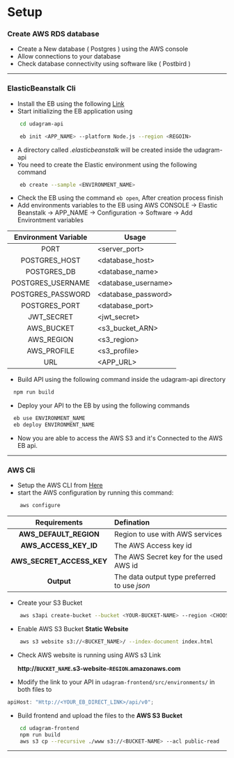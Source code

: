 # Setup

### **Create AWS RDS database**

- Create a New database ( Postgres ) using the AWS console
- Allow connections to your database
- Check database connectivity using software like ( Postbird )

---

### **ElasticBeanstalk Cli**

- Install the EB using the following [Link](https://github.com/aws/aws-elastic-beanstalk-cli-setup)
- Start initializing the EB application using

```sh
    cd udagram-api
```

```sh
    eb init <APP_NAME> --platform Node.js --region <REGOIN>
```

- A directory called _.elasticbeanstalk_ will be created inside the udagram-api
- You need to create the Elastic environment using the following command

```sh
    eb create --sample <ENVIRONMENT_NAME>
```

- Check the EB using the command `eb open`, After creation process finish
- Add environments variables to the EB using
  AWS CONSOLE -> Elastic Beanstalk -> APP_NAME -> Configuration -> Software -> Add Environtment variables

| Environment Variable | Usage               |
| :------------------: | ------------------- |
|         PORT         | <server_port>       |
|    POSTGRES_HOST     | <database_host>     |
|     POSTGRES_DB      | <database_name>     |
|  POSTGRES_USERNAME   | <database_username> |
|  POSTGRES_PASSWORD   | <database_password> |
|    POSTGRES_PORT     | <database_port>     |
|      JWT_SECRET      | <jwt_secret>        |
|      AWS_BUCKET      | <s3_bucket_ARN>     |
|      AWS_REGION      | <s3_region>         |
|     AWS_PROFILE      | <s3_profile>        |
|         URL          | <APP_URL>           |

- Build API using the following command inside the udagram-api directory

```sh
  npm run build
```

- Deploy your API to the EB by using the following commands

```sh
  eb use ENVIRONMENT_NAME
  eb deploy ENVIRONMENT_NAME
```

- Now you are able to access the AWS S3 and it's Connected to the AWS EB api.

---

### **AWS Cli**

- Setup the AWS CLI from [Here](https://awscli.amazonaws.com/AWSCLIV2.msi)
- start the AWS configuration by running this command:

```sh
    aws configure
```

|       Requirements        | Defination                                   |
| :-----------------------: | :------------------------------------------- |
|  **AWS_DEFAULT_REGION**   | Region to use with AWS services              |
|   **AWS_ACCESS_KEY_ID**   | The AWS Access key id                        |
| **AWS_SECRET_ACCESS_KEY** | The AWS Secret key for the used AWS id       |
|        **Output**         | The data output type preferred to use _json_ |

- Create your S3 Bucket

```sh
    aws s3api create-bucket --bucket <YOUR-BUCKET-NAME> --region <CHOOSE-REGION>
```

- Enable AWS S3 Bucket **Static Website**

```sh
    aws s3 website s3://<BUCKET_NAME>/ --index-document index.html
```

- Check AWS website is running using AWS s3 Link

  **http://`BUCKET_NAME`.s3-website-`REGION`.amazonaws.com**

- Modify the link to your API in `udagram-frontend/src/environments/` in both files to

```js
apiHost: "Http://<YOUR_EB_DIRECT_LINK>/api/v0";
```

- Build frontend and upload the files to the **AWS S3 Bucket**

```sh
    cd udagram-frontend
    npm run build
    aws s3 cp --recursive ./www s3://<BUCKET-NAME> --acl public-read
```

---
